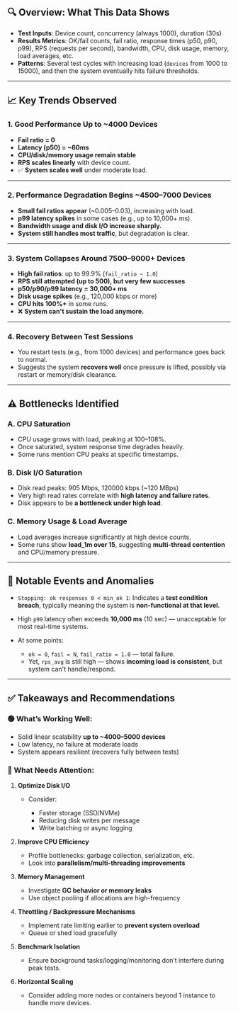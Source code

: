 ## 🔍 **Overview: What This Data Shows**

* **Test Inputs**: Device count, concurrency (always 1000), duration (30s)
* **Results Metrics**: OK/fail counts, fail ratio, response times (p50, p90, p99), RPS (requests per second), bandwidth, CPU, disk usage, memory, load averages, etc.
* **Patterns**: Several test cycles with increasing load (`devices` from 1000 to 15000), and then the system eventually hits failure thresholds.

---

## 📈 **Key Trends Observed**

### 1. **Good Performance Up to \~4000 Devices**

* **Fail ratio = 0**
* **Latency (p50) = \~60ms**
* **CPU/disk/memory usage remain stable**
* **RPS scales linearly** with device count.
* ✅ **System scales well** under moderate load.

---

### 2. **Performance Degradation Begins \~4500–7000 Devices**

* **Small fail ratios appear** (\~0.005–0.03), increasing with load.
* **p99 latency spikes** in some cases (e.g., up to 10,000+ ms).
* **Bandwidth usage and disk I/O increase sharply.**
* **System still handles most traffic**, but degradation is clear.

---

### 3. **System Collapses Around 7500–9000+ Devices**

* **High fail ratios**: up to 99.9% (`fail_ratio ~ 1.0`)
* **RPS still attempted (up to 500), but very few successes**
* **p50/p90/p99 latency = 30,000+ ms**
* **Disk usage spikes** (e.g., 120,000 kbps or more)
* **CPU hits 100%+** in some runs.
* ❌ **System can't sustain the load anymore.**

---

### 4. **Recovery Between Test Sessions**

* You restart tests (e.g., from 1000 devices) and performance goes back to normal.
* Suggests the system **recovers well** once pressure is lifted, possibly via restart or memory/disk clearance.

---

## ⚠️ **Bottlenecks Identified**

### A. **CPU Saturation**

* CPU usage grows with load, peaking at 100–108%.
* Once saturated, system response time degrades heavily.
* Some runs mention CPU peaks at specific timestamps.

### B. **Disk I/O Saturation**

* Disk read peaks: 905 Mbps, 120000 kbps (\~120 MBps)
* Very high read rates correlate with **high latency and failure rates**.
* Disk appears to be **a bottleneck under high load**.

### C. **Memory Usage & Load Average**

* Load averages increase significantly at high device counts.
* Some runs show **load\_1m over 15**, suggesting **multi-thread contention** and CPU/memory pressure.

---

## 📌 **Notable Events and Anomalies**

* `Stopping: ok responses 0 < min_ok 1`: Indicates a **test condition breach**, typically meaning the system is **non-functional at that level**.
* High `p99` latency often exceeds **10,000 ms** (10 sec) — unacceptable for most real-time systems.
* At some points:

  * `ok = 0`, `fail = N`, `fail_ratio = 1.0` — total failure.
  * Yet, `rps_avg` is still high — shows **incoming load is consistent**, but system can't handle/respond.

---

## ✅ **Takeaways and Recommendations**

### 🟢 What’s Working Well:

* Solid linear scalability **up to \~4000–5000 devices**
* Low latency, no failure at moderate loads
* System appears resilient (recovers fully between tests)

### 🔴 What Needs Attention:

1. **Optimize Disk I/O**

   * Consider:

     * Faster storage (SSD/NVMe)
     * Reducing disk writes per message
     * Write batching or async logging

2. **Improve CPU Efficiency**

   * Profile bottlenecks: garbage collection, serialization, etc.
   * Look into **parallelism/multi-threading improvements**

3. **Memory Management**

   * Investigate **GC behavior or memory leaks**
   * Use object pooling if allocations are high-frequency

4. **Throttling / Backpressure Mechanisms**

   * Implement rate limiting earlier to **prevent system overload**
   * Queue or shed load gracefully

5. **Benchmark Isolation**

   * Ensure background tasks/logging/monitoring don’t interfere during peak tests.

6. **Horizontal Scaling**

   * Consider adding more nodes or containers beyond 1 instance to handle more devices.